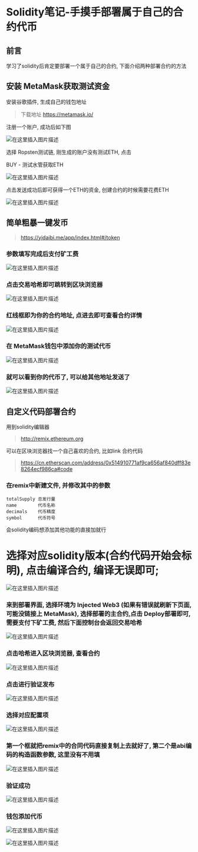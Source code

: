 # Solidity笔记-手摸手部署属于自己的合约代币
 
## 前言
学习了solidity后肯定要部署一个属于自己的合约, 下面介绍两种部署合约的方法

## 安装 MetaMask获取测试资金
 安装谷歌插件, 生成自己的钱包地址
> 下载地址  https://metamask.io/

注册一个账户, 成功后如下图

![在这里插入图片描述](https://img-blog.csdnimg.cn/20201103112153351.png?x-oss-process=image/watermark,type_ZmFuZ3poZW5naGVpdGk,shadow_10,text_aHR0cHM6Ly9ibG9nLmNzZG4ubmV0L3l3ZGh6eGY=,size_16,color_FFFFFF,t_70#pic_center)

选择 Ropsten测试链, 刚生成的账户没有测试ETH, 点击

BUY - 测试水管获取ETH 

![在这里插入图片描述](https://img-blog.csdnimg.cn/20201103112337270.png?x-oss-process=image/watermark,type_ZmFuZ3poZW5naGVpdGk,shadow_10,text_aHR0cHM6Ly9ibG9nLmNzZG4ubmV0L3l3ZGh6eGY=,size_16,color_FFFFFF,t_70#pic_center)

点击发送成功后即可获得一个ETH的资金, 创建合约的时候需要花费ETH

![在这里插入图片描述](https://img-blog.csdnimg.cn/20201103112438644.png?x-oss-process=image/watermark,type_ZmFuZ3poZW5naGVpdGk,shadow_10,text_aHR0cHM6Ly9ibG9nLmNzZG4ubmV0L3l3ZGh6eGY=,size_16,color_FFFFFF,t_70#pic_center)

## 简单粗暴一键发币
> https://yidaibi.me/app/index.html#/token

### 参数填写完成后支付矿工费

![在这里插入图片描述](https://img-blog.csdnimg.cn/20201103113409198.png?x-oss-process=image/watermark,type_ZmFuZ3poZW5naGVpdGk,shadow_10,text_aHR0cHM6Ly9ibG9nLmNzZG4ubmV0L3l3ZGh6eGY=,size_16,color_FFFFFF,t_70#pic_center)
### 点击交易哈希即可跳转到区块浏览器

![在这里插入图片描述](https://img-blog.csdnimg.cn/20201103113835483.png?x-oss-process=image/watermark,type_ZmFuZ3poZW5naGVpdGk,shadow_10,text_aHR0cHM6Ly9ibG9nLmNzZG4ubmV0L3l3ZGh6eGY=,size_16,color_FFFFFF,t_70#pic_center)
### 红线框即为你的合约地址, 点进去即可查看合约详情

![在这里插入图片描述](https://img-blog.csdnimg.cn/20201103113805107.png?x-oss-process=image/watermark,type_ZmFuZ3poZW5naGVpdGk,shadow_10,text_aHR0cHM6Ly9ibG9nLmNzZG4ubmV0L3l3ZGh6eGY=,size_16,color_FFFFFF,t_70#pic_center)

### 在 MetaMask钱包中添加你的测试代币

![在这里插入图片描述](https://img-blog.csdnimg.cn/20201103114041727.png?x-oss-process=image/watermark,type_ZmFuZ3poZW5naGVpdGk,shadow_10,text_aHR0cHM6Ly9ibG9nLmNzZG4ubmV0L3l3ZGh6eGY=,size_16,color_FFFFFF,t_70#pic_center)
### 就可以看到你的代币了, 可以给其他地址发送了

![在这里插入图片描述](https://img-blog.csdnimg.cn/20201103114137372.png#pic_center)

## 自定义代码部署合约
用到solidity编辑器
> http://remix.ethereum.org

可以在区块浏览器找一个自己喜欢的合约, 比如link 合约代码 
> https://cn.etherscan.com/address/0x514910771af9ca656af840dff83e8264ecf986ca#code

### 在remix中新建文件, 并修改其中的参数
```
totalSupply 总发行量
name        代币名称
decimals    代币精度
symbol      代币符号
```
会solidity编码想添加其他功能的直接加就行
# 选择对应solidity版本(合约代码开始会标明), 点击编译合约, 编译无误即可;

![在这里插入图片描述](https://img-blog.csdnimg.cn/20201103114731658.png?x-oss-process=image/watermark,type_ZmFuZ3poZW5naGVpdGk,shadow_10,text_aHR0cHM6Ly9ibG9nLmNzZG4ubmV0L3l3ZGh6eGY=,size_16,color_FFFFFF,t_70#pic_center)

### 来到部署界面, 选择环境为 Injected Web3 (如果有错误就刷新下页面, 可能没链接上 MetaMask), 选择部署的主合约,点击 Deploy部署即可, 需要支付下矿工费, 然后下面控制台会返回交易哈希

![在这里插入图片描述](https://img-blog.csdnimg.cn/20201103152857516.png?x-oss-process=image/watermark,type_ZmFuZ3poZW5naGVpdGk,shadow_10,text_aHR0cHM6Ly9ibG9nLmNzZG4ubmV0L3l3ZGh6eGY=,size_16,color_FFFFFF,t_70#pic_center)

### 点击哈希进入区块浏览器, 查看合约

![在这里插入图片描述](https://img-blog.csdnimg.cn/20201103150902154.png?x-oss-process=image/watermark,type_ZmFuZ3poZW5naGVpdGk,shadow_10,text_aHR0cHM6Ly9ibG9nLmNzZG4ubmV0L3l3ZGh6eGY=,size_16,color_FFFFFF,t_70#pic_center)

### 点击进行验证发布

![在这里插入图片描述](https://img-blog.csdnimg.cn/20201103150939236.png?x-oss-process=image/watermark,type_ZmFuZ3poZW5naGVpdGk,shadow_10,text_aHR0cHM6Ly9ibG9nLmNzZG4ubmV0L3l3ZGh6eGY=,size_16,color_FFFFFF,t_70#pic_center)

### 选择对应配置项

![在这里插入图片描述](https://img-blog.csdnimg.cn/20201103151027586.png?x-oss-process=image/watermark,type_ZmFuZ3poZW5naGVpdGk,shadow_10,text_aHR0cHM6Ly9ibG9nLmNzZG4ubmV0L3l3ZGh6eGY=,size_16,color_FFFFFF,t_70#pic_center)

### 第一个框就把remix中的合同代码直接复制上去就好了, 第二个是abi编码的构造函数参数, 这里没有不用填

![在这里插入图片描述](https://img-blog.csdnimg.cn/20201103151110877.png?x-oss-process=image/watermark,type_ZmFuZ3poZW5naGVpdGk,shadow_10,text_aHR0cHM6Ly9ibG9nLmNzZG4ubmV0L3l3ZGh6eGY=,size_16,color_FFFFFF,t_70#pic_center)

### 验证成功

![在这里插入图片描述](https://img-blog.csdnimg.cn/20201103151149413.png?x-oss-process=image/watermark,type_ZmFuZ3poZW5naGVpdGk,shadow_10,text_aHR0cHM6Ly9ibG9nLmNzZG4ubmV0L3l3ZGh6eGY=,size_16,color_FFFFFF,t_70#pic_center)

### 钱包添加代币

![在这里插入图片描述](https://img-blog.csdnimg.cn/20201103151258855.png?x-oss-process=image/watermark,type_ZmFuZ3poZW5naGVpdGk,shadow_10,text_aHR0cHM6Ly9ibG9nLmNzZG4ubmV0L3l3ZGh6eGY=,size_16,color_FFFFFF,t_70#pic_center)

![在这里插入图片描述](https://img-blog.csdnimg.cn/20201103151323317.png#pic_center)